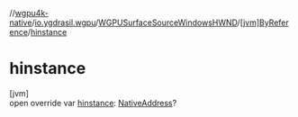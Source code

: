 //[wgpu4k-native](../../../../index.md)/[io.ygdrasil.wgpu](../../index.md)/[WGPUSurfaceSourceWindowsHWND](../index.md)/[[jvm]ByReference](index.md)/[hinstance](hinstance.md)

# hinstance

[jvm]\
open override var [hinstance](hinstance.md): [NativeAddress](../../../ffi/-native-address/index.md)?